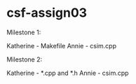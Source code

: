 # csf-assign03

Milestone 1:

Katherine - Makefile
Annie - csim.cpp

Milestone 2:

Katherine - *.cpp and *.h
Annie - csim.cpp